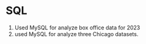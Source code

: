 # SQL
1. Used MySQL for analyze box office data for 2023
2. used MySQL for analyze three Chicago datasets.
